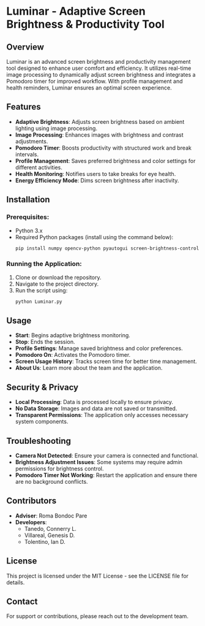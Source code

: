 # Luminar - Adaptive Screen Brightness & Productivity Tool

## Overview
Luminar is an advanced screen brightness and productivity management tool designed to enhance user comfort and efficiency. It utilizes real-time image processing to dynamically adjust screen brightness and integrates a Pomodoro timer for improved workflow. With profile management and health reminders, Luminar ensures an optimal screen experience.

## Features
- **Adaptive Brightness**: Adjusts screen brightness based on ambient lighting using image processing.
- **Image Processing**: Enhances images with brightness and contrast adjustments.
- **Pomodoro Timer**: Boosts productivity with structured work and break intervals.
- **Profile Management**: Saves preferred brightness and color settings for different activities.
- **Health Monitoring**: Notifies users to take breaks for eye health.
- **Energy Efficiency Mode**: Dims screen brightness after inactivity.

## Installation
### Prerequisites:
- Python 3.x
- Required Python packages (install using the command below):
  ```bash
  pip install numpy opencv-python pyautogui screen-brightness-control plyer pillow
  ```

### Running the Application:
1. Clone or download the repository.
2. Navigate to the project directory.
3. Run the script using:
   ```bash
   python Luminar.py
   ```

## Usage
- **Start**: Begins adaptive brightness monitoring.
- **Stop**: Ends the session.
- **Profile Settings**: Manage saved brightness and color preferences.
- **Pomodoro On**: Activates the Pomodoro timer.
- **Screen Usage History**: Tracks screen time for better time management.
- **About Us**: Learn more about the team and the application.

## Security & Privacy
- **Local Processing**: Data is processed locally to ensure privacy.
- **No Data Storage**: Images and data are not saved or transmitted.
- **Transparent Permissions**: The application only accesses necessary system components.

## Troubleshooting
- **Camera Not Detected**: Ensure your camera is connected and functional.
- **Brightness Adjustment Issues**: Some systems may require admin permissions for brightness control.
- **Pomodoro Timer Not Working**: Restart the application and ensure there are no background conflicts.

## Contributors
- **Adviser**: Roma Bondoc Pare
- **Developers**:
  - Tanedo, Connerry L.
  - Villareal, Genesis D.
  - Tolentino, Ian D.

## License
This project is licensed under the MIT License - see the LICENSE file for details.

## Contact
For support or contributions, please reach out to the development team.

